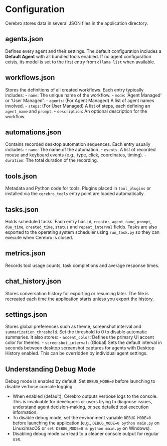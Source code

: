 # Configuration

Cerebro stores data in several JSON files in the application directory.

## agents.json
Defines every agent and their settings. The default configuration includes a **Default Agent** with all bundled tools enabled. If no agent configuration exists, its model is set to the first entry from `ollama list` when available.

## workflows.json
Stores the definitions of all created workflows. Each entry typically includes:
    - `name`: The unique name of the workflow.
    - `mode`: 'Agent Managed' or 'User Managed'.
    - `agents`: (For Agent Managed) A list of agent names involved.
    - `steps`: (For User Managed) A list of steps, each defining an `agent_name` and `prompt`.
    - `description`: An optional description for the workflow.

## automations.json
Contains recorded desktop automation sequences. Each entry usually includes:
    - `name`: The name of the automation.
    - `events`: A list of recorded mouse and keyboard events (e.g., type, click, coordinates, timing).
    - `duration`: The total duration of the recording.

## tools.json
Metadata and Python code for tools. Plugins placed in `tool_plugins` or installed via the `cerebro_tools` entry point are loaded automatically.

## tasks.json
Holds scheduled tasks. Each entry has `id`, `creator`, `agent_name`, `prompt`, `due_time`, `created_time`, `status` and `repeat_interval` fields. Tasks are also exported to the operating system scheduler using `run_task.py` so they can execute when Cerebro is closed.

## metrics.json
Records tool usage counts, task completions and average response times.

## chat_history.json
Stores conversation history for exporting or resuming later. The file is recreated each time the application starts unless you export the history.

## settings.json
Stores global preferences such as theme, screenshot interval and
``summarization_threshold``. Set the threshold to 0 to disable automatic
summaries.
It also stores:
    - `accent_color`: Defines the primary UI accent color for themes.
    - `screenshot_interval`: (Global) Sets the default interval in seconds between desktop screenshot captures for agents with Desktop History enabled. This can be overridden by individual agent settings.

## Understanding Debug Mode
Debug mode is enabled by default. Set `DEBUG_MODE=0` before launching to disable verbose console logging.
- When enabled (default), Cerebro outputs verbose logs to the console. This is invaluable for developers or users trying to diagnose issues, understand agent decision-making, or see detailed tool execution information.
- To disable debug mode, set the environment variable `DEBUG_MODE=0` before launching the application (e.g., `DEBUG_MODE=0 python main.py` on Linux/macOS or `set DEBUG_MODE=0 & python main.py` on Windows).
- Disabling debug mode can lead to a cleaner console output for regular use.
